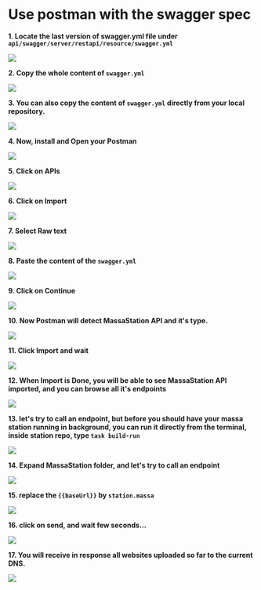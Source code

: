 # Use postman with the swagger spec 

**1. Locate the last version of swagger.yml file under `api/swagger/server/restapi/resource/swagger.yml`**

![](https://ajeuwbhvhr.cloudimg.io/colony-recorder.s3.amazonaws.com/files/2023-07-11/ede19fc2-fd2f-4290-a432-87c7907278ac/ascreenshot.jpeg?tl_px=0,450&br_px=1493,1290&force_format=png&width=560&wat_scale=50&wat=1&wat_opacity=0.7&wat_gravity=northwest&wat_url=https://colony-recorder.s3.us-west-1.amazonaws.com/images/watermarks/FB923C_standard.png&wat_pad=132,139)

**2. Copy the whole content of `swagger.yml`**

![](https://ajeuwbhvhr.cloudimg.io/colony-recorder.s3.amazonaws.com/files/2023-07-11/ada29257-6d7e-4027-a1f5-39e6d1dc34a8/ascreenshot.jpeg?tl_px=1530,150&br_px=3023,990&force_format=png&width=560&wat_scale=50&wat=1&wat_opacity=0.7&wat_gravity=northwest&wat_url=https://colony-recorder.s3.us-west-1.amazonaws.com/images/watermarks/FB923C_standard.png&wat_pad=408,139)

**3. You can also copy the content of `swagger.yml` directly from your local repository.**

![](https://ajeuwbhvhr.cloudimg.io/colony-recorder.s3.amazonaws.com/files/2023-07-11/1981cf14-e3c4-429a-8a7a-e2b36d77c817/ascreenshot.jpeg?tl_px=0,282&br_px=1493,1122&force_format=png&width=560&wat_scale=50&wat=1&wat_opacity=0.7&wat_gravity=northwest&wat_url=https://colony-recorder.s3.us-west-1.amazonaws.com/images/watermarks/FB923C_standard.png&wat_pad=207,139)

**4. Now, install and Open your Postman**

![](https://ajeuwbhvhr.cloudimg.io/colony-recorder.s3.amazonaws.com/files/2023-07-11/640891c4-f971-49c1-839b-8b26fe44f38a/user_cropped_screenshot.jpeg?tl_px=1220,530&br_px=2713,1370&force_format=png&width=560&wat_scale=50&wat=1&wat_opacity=0.7&wat_gravity=northwest&wat_url=https://colony-recorder.s3.us-west-1.amazonaws.com/images/watermarks/FB923C_standard.png&wat_pad=262,271)

**5. Click on APIs**

![](https://ajeuwbhvhr.cloudimg.io/colony-recorder.s3.amazonaws.com/files/2023-07-11/4f1e0d3f-f76c-4efa-9370-85123a509d1e/ascreenshot.jpeg?tl_px=0,85&br_px=1493,925&force_format=png&width=560&wat_scale=50&wat=1&wat_opacity=0.7&wat_gravity=northwest&wat_url=https://colony-recorder.s3.us-west-1.amazonaws.com/images/watermarks/FB923C_standard.png&wat_pad=9,139)

**6. Click on Import**

![](https://ajeuwbhvhr.cloudimg.io/colony-recorder.s3.amazonaws.com/files/2023-07-11/9b7e7cdc-fff9-42df-9733-b1633ff3f8db/ascreenshot.jpeg?tl_px=0,0&br_px=1493,840&force_format=png&width=560&wat_scale=50&wat=1&wat_opacity=0.7&wat_gravity=northwest&wat_url=https://colony-recorder.s3.us-west-1.amazonaws.com/images/watermarks/FB923C_standard.png&wat_pad=247,91)

**7. Select Raw text**

![](https://ajeuwbhvhr.cloudimg.io/colony-recorder.s3.amazonaws.com/files/2023-07-11/dbdf75bb-b9ad-422c-a613-03d6b4c1f0a7/ascreenshot.jpeg?tl_px=280,91&br_px=1773,931&force_format=png&width=560&wat_scale=50&wat=1&wat_opacity=0.7&wat_gravity=northwest&wat_url=https://colony-recorder.s3.us-west-1.amazonaws.com/images/watermarks/FB923C_standard.png&wat_pad=262,139)

**8. Paste the content of the `swagger.yml`**

![](https://ajeuwbhvhr.cloudimg.io/colony-recorder.s3.amazonaws.com/files/2023-07-11/90d710c1-c036-4595-adef-69136e990d78/ascreenshot.jpeg?tl_px=379,343&br_px=1872,1183&force_format=png&width=560&wat_scale=50&wat=1&wat_opacity=0.7&wat_gravity=northwest&wat_url=https://colony-recorder.s3.us-west-1.amazonaws.com/images/watermarks/FB923C_standard.png&wat_pad=262,139)

**9. Click on Continue**

![](https://ajeuwbhvhr.cloudimg.io/colony-recorder.s3.amazonaws.com/files/2023-07-11/707814b3-479a-4303-8739-79b90b0a53d4/ascreenshot.jpeg?tl_px=1424,1031&br_px=2917,1871&force_format=png&width=560&wat_scale=50&wat=1&wat_opacity=0.7&wat_gravity=northwest&wat_url=https://colony-recorder.s3.us-west-1.amazonaws.com/images/watermarks/FB923C_standard.png&wat_pad=262,139)

**10. Now Postman will detect MassaStation API and it's type.**

![](https://ajeuwbhvhr.cloudimg.io/colony-recorder.s3.amazonaws.com/files/2023-07-11/06d61be3-6162-4f4b-a17d-6731b36e174f/ascreenshot.jpeg?tl_px=1530,381&br_px=3023,1221&force_format=png&width=560&wat_scale=50&wat=1&wat_opacity=0.7&wat_gravity=northwest&wat_url=https://colony-recorder.s3.us-west-1.amazonaws.com/images/watermarks/FB923C_standard.png&wat_pad=282,139)

**11. Click Import and wait**

![](https://ajeuwbhvhr.cloudimg.io/colony-recorder.s3.amazonaws.com/files/2023-07-11/9c6f9e99-8fab-4198-9de7-208ceb950e4d/ascreenshot.jpeg?tl_px=585,617&br_px=2078,1457&force_format=png&width=560&wat_scale=50&wat=1&wat_opacity=0.7&wat_gravity=northwest&wat_url=https://colony-recorder.s3.us-west-1.amazonaws.com/images/watermarks/FB923C_standard.png&wat_pad=262,139)

**12. When Import is Done, you will be able to see MassaStation API imported, and you can browse all it's endpoints**

![](https://ajeuwbhvhr.cloudimg.io/colony-recorder.s3.amazonaws.com/files/2023-07-11/d76fba29-49e4-41c0-bbaa-2728a6cd79c9/ascreenshot.jpeg?tl_px=0,16&br_px=1493,856&force_format=png&width=560&wat_scale=50&wat=1&wat_opacity=0.7&wat_gravity=northwest&wat_url=https://colony-recorder.s3.us-west-1.amazonaws.com/images/watermarks/FB923C_standard.png&wat_pad=59,139)

**13. let's try to call an endpoint, but before you should have your massa station running in background, you can run it directly from the terminal, inside station repo, type 
`task build-run`**

![](https://ajeuwbhvhr.cloudimg.io/colony-recorder.s3.amazonaws.com/files/2023-07-11/fc46686c-7f76-4e55-ae67-f86ea77fe124/ascreenshot.jpeg?tl_px=1117,1124&br_px=2610,1964&force_format=png&width=560&wat_scale=50&wat=1&wat_opacity=0.7&wat_gravity=northwest&wat_url=https://colony-recorder.s3.us-west-1.amazonaws.com/images/watermarks/FB923C_standard.png&wat_pad=262,288)

**14. Expand MassaStation folder, and let's try to call an endpoint**

![](https://ajeuwbhvhr.cloudimg.io/colony-recorder.s3.amazonaws.com/files/2023-07-11/e558a066-72bf-4e88-8775-bdfcf583bc9c/ascreenshot.jpeg?tl_px=0,299&br_px=1493,1139&force_format=png&width=560&wat_scale=50&wat=1&wat_opacity=0.7&wat_gravity=northwest&wat_url=https://colony-recorder.s3.us-west-1.amazonaws.com/images/watermarks/FB923C_standard.png&wat_pad=175,139)

**15. replace the `{{baseUrl}}` by `station.massa`**

![](https://ajeuwbhvhr.cloudimg.io/colony-recorder.s3.amazonaws.com/files/2023-07-11/7afc05d9-5cf5-4985-86f2-683a314b879e/ascreenshot.jpeg?tl_px=399,48&br_px=1892,888&force_format=png&width=560&wat_scale=50&wat=1&wat_opacity=0.7&wat_gravity=northwest&wat_url=https://colony-recorder.s3.us-west-1.amazonaws.com/images/watermarks/FB923C_standard.png&wat_pad=262,139)

**16. click on send, and wait few seconds...**

![](https://ajeuwbhvhr.cloudimg.io/colony-recorder.s3.amazonaws.com/files/2023-07-11/51e5c1f9-b4fd-4a60-b90a-fd72c29a57d5/ascreenshot.jpeg?tl_px=1530,68&br_px=3023,908&force_format=png&width=560&wat_scale=50&wat=1&wat_opacity=0.7&wat_gravity=northwest&wat_url=https://colony-recorder.s3.us-west-1.amazonaws.com/images/watermarks/FB923C_standard.png&wat_pad=446,139)

**17. You will receive in response all websites uploaded so far to the current DNS.**

![](https://ajeuwbhvhr.cloudimg.io/colony-recorder.s3.amazonaws.com/files/2023-07-11/cb71f121-e974-471f-bdbd-971e904002e5/ascreenshot.jpeg?tl_px=272,796&br_px=1765,1636&force_format=png&width=560&wat_scale=50&wat=1&wat_opacity=0.7&wat_gravity=northwest&wat_url=https://colony-recorder.s3.us-west-1.amazonaws.com/images/watermarks/FB923C_standard.png&wat_pad=262,139)